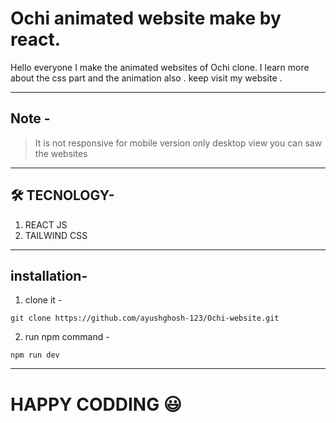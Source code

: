 # Ochi animated website make by react.
Hello everyone I make the animated websites of Ochi clone. I learn more about the css part and the animation also . keep visit my website .

---

## Note -

> It is not responsive for mobile version only desktop view you can saw the websites

---

## 🛠️ TECNOLOGY-
1. REACT JS
2. TAILWIND CSS

---
## installation- 
1. clone it -

```github
git clone https://github.com/ayushghosh-123/Ochi-website.git
```

2. run npm command -

```nodejs
npm run dev
```

----------------------------------------------------------------------

# HAPPY CODDING 😃